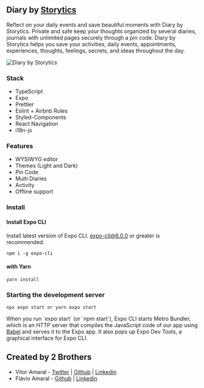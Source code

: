 ## Diary by [Storytics](https://storytics.pt)

Reflect on your daily events and save beautiful moments with Diary by Storytics. Private and safe keep your thoughts
organized by several diaries, journals with unlimited pages securely through a pin code. Diary by Storytics helps you
save your activities, daily events, appointments, experiences, thoughts, feelings, secrets, and ideas throughout the
day.

![Diary by Storytics](https://i.imgur.com/bqStBPC.png)

### Stack

- TypeScript
- Expo
- Prettier
- Eslint + Airbnb Rules
- Styled-Components
- React Navigation
- i18n-js

### Features

- WYSIWYG editor
- Themes (Light and Dark)
- Pin Code
- Multi Diaries
- Activity
- Offline support

### Install

#### Install Expo CLI

Install latest version of Expo CLI. expo-cli@6.0.0 or greater is recommended.

```shell
npm i -g expo-cli
```

#### with Yarn

```shell
yarn install
```

### Starting the development server

```shell
npx expo start or yarn expo start
```

When you run \`expo start\` (or \`npm start\`), Expo CLI starts Metro Bundler, which is an HTTP server that compiles the
JavaScript code of our app using [Babel](https://babeljs.io/) and serves it to the Expo app. It also pops up Expo Dev
Tools, a graphical interface for Expo CLI.

## Created by 2 Brothers

- Vitor Amaral - [Twitter](https://twitter.com/_vacom) | [Github](https://github.com/vacom) | [Linkedin](https://www.linkedin.com/in/vacom/)
- Flávio Amaral - [Github](https://github.com/amaralflavio) | [Linkedin](https://www.linkedin.com/in/fl%C3%A1vio-amaral-904828103/)
